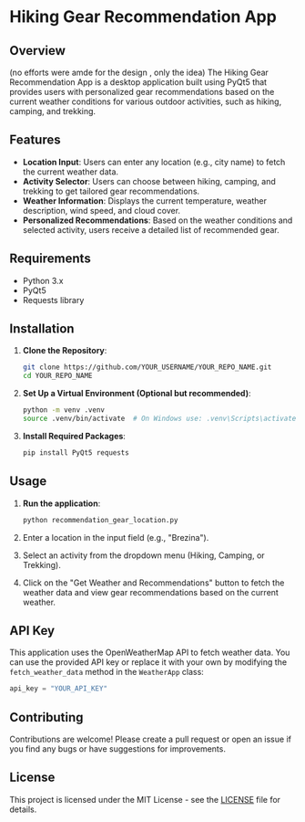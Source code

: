 # Hiking Gear Recommendation App

## Overview
(no efforts were amde for the design , only the idea) 
The Hiking Gear Recommendation App is a desktop application built using PyQt5 that provides users with personalized gear recommendations based on the current weather conditions for various outdoor activities, such as hiking, camping, and trekking.

## Features

- **Location Input**: Users can enter any location (e.g., city name) to fetch the current weather data.
- **Activity Selector**: Users can choose between hiking, camping, and trekking to get tailored gear recommendations.
- **Weather Information**: Displays the current temperature, weather description, wind speed, and cloud cover.
- **Personalized Recommendations**: Based on the weather conditions and selected activity, users receive a detailed list of recommended gear.

## Requirements

- Python 3.x
- PyQt5
- Requests library

## Installation

1. **Clone the Repository**:
   ```bash
   git clone https://github.com/YOUR_USERNAME/YOUR_REPO_NAME.git
   cd YOUR_REPO_NAME
   ```

2. **Set Up a Virtual Environment (Optional but recommended)**:
   ```bash
   python -m venv .venv
   source .venv/bin/activate  # On Windows use: .venv\Scripts\activate
   ```

3. **Install Required Packages**:
   ```bash
   pip install PyQt5 requests
   ```

## Usage

1. **Run the application**:
   ```bash
   python recommendation_gear_location.py
   ```

2. Enter a location in the input field (e.g., "Brezina").
3. Select an activity from the dropdown menu (Hiking, Camping, or Trekking).
4. Click on the "Get Weather and Recommendations" button to fetch the weather data and view gear recommendations based on the current weather.

## API Key

This application uses the OpenWeatherMap API to fetch weather data. You can use the provided API key or replace it with your own by modifying the `fetch_weather_data` method in the `WeatherApp` class:
```python
api_key = "YOUR_API_KEY"
```

## Contributing

Contributions are welcome! Please create a pull request or open an issue if you find any bugs or have suggestions for improvements.

## License

This project is licensed under the MIT License - see the [LICENSE](LICENSE) file for details.
